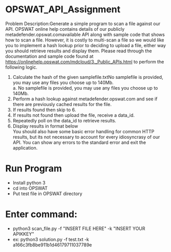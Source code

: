 # OPSWAT_API_Assignment

Problem Description:Generate a simple program to scan a file against our  API. OPSWAT online help contains details of our publicly metadefender.opswat.comavailable API along with sample code that shows how to scan a file. However, it is costly to multi-scan a file so we would like you to implement a hash lookup prior to deciding to upload a file, either way you should retrieve results and display them. Please read through the documentation and sample code found at https://onlinehelp.opswat.com/mdcloud/3._Public_APIs.html to perform the following logic.

1. Calculate the hash of the given samplefile.txtNo samplefile is provided, you may use any files you choose up to 140Mb.  
                a. No samplefile is provided, you may use any files you choose up to 140Mb.  
2. Perform a hash lookup against metadefender.opswat.com and see if there are previously cached results for the file.    
3. If results found then skip to 6.  
4. If results not found then upload the file, receive a data_id.  
5. Repeatedly poll on the data_id to retrieve results.  
6. Display results in format below  
You should also have some basic error handling for common HTTP results, but its not necessary to account for every idiosyncrasy of our API. You can show any errors to the standard error and exit the application.   

# Run Program

- Install python 3  
- cd into OPSWAT  
- Put test file in OPSWAT directory  

# Enter command:  
- python3 scan_file.py -f "INSERT FILE HERE" -k "INSERT YOUR APIKKEY"  
- ex: python3 solution.py -f test.txt -k a166c3fb8be911b1d46179711037789e  


